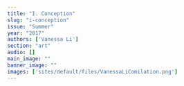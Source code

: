 ```yaml
---
title: "I. Conception"
slug: "i-conception"
issue: "Summer"
year: "2017"
authors: ['Vanessa Li']
section: "art"
audio: []
main_image: ""
banner_image: ""
images: ['sites/default/files/VanessaLiComilation.png']
---
```

